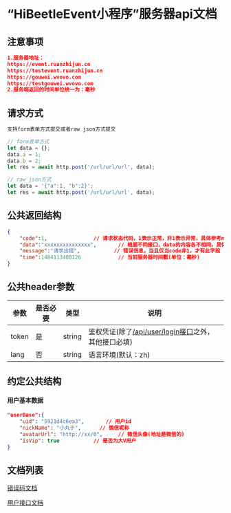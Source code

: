 # “HiBeetleEvent小程序”服务器api文档

## 注意事项
```json
1.服务器地址：
https://event.ruanzhijun.cn
https://testevent.ruanzhijun.cn
https://gouwei.wvovo.com
https://testgouwei.wvovo.com
2.服务端返回的时间单位统一为：毫秒
```

## 请求方式
```javascript
支持form表单方式提交或者raw json方式提交

// form表单方式
let data = {};
data.a = 1;
data.b = 2;
let res = await http.post('/url/url/url', data);

// raw json方式
let data = '{"a":1, "b":2}';
let res = await http.post('/url/url/url', data);
```

## 公共返回结构
```json
{	
	"code":1,				// 请求状态代码，1表示正常，非1表示异常，具体参考message
	"data":"xxxxxxxxxxxxxxx",		// 根据不同接口，data的内容各不相同，具体参考各接口的文档
	"message":"请求出错",			// 错误信息，当且仅当code非1，才有此字段
	"time":1484113400126			// 当前服务器时间戳(单位：毫秒)
}
```

## 公共header参数
参数			|是否必要		|类型			|说明
--				|--				|--				|--
token			|是				|string			|鉴权凭证(除了[/api/user/login接口](/接口文档/Y-用户模块.MD#登录接口--post---apiuserlogin-免鉴权)之外，其他接口必填)
lang			|否				|string			|语言环境(默认：zh)

## 约定公共结构

#### 用户基本数据
```json
"userBase":{
    "uid": "5921d4c6ea3",		// 用户id
    "nickName": "小丸子",		// 微信昵称
    "avatarUrl": "http://xx/0",		// 微信头像(地址是微信的)
    "isVip": true			// 是否为大V用户
}
```

## 文档列表
[错误码文档](/接口文档/2-错误码文档.MD)

[用户接口文档](/接口文档/Y-用户模块.MD)
